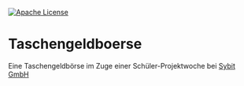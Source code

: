 [![Apache License](http://img.shields.io/badge/license-Apache%202.0-blue.svg?style=flat)](LICENSE.txt)

# Taschengeldboerse
Eine Taschengeldbörse im Zuge einer Schüler-Projektwoche bei [Sybit GmbH](http://www.sybit.de)
